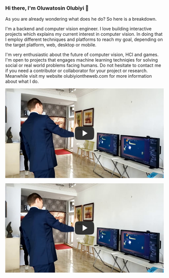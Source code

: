 ### Hi there, I'm Oluwatosin Olubiyi 👋

As you are already wondering what does he do? So here is a breakdown.

I'm a backend and computer vision engineer. I love building interactive projects which explains my current interest in computer vision. In doing that I employ different techniques and platforms to reach my goal, depending on the target platform, web, desktop or mobile.

I'm very enthusiastic about the future of computer vision, HCI and games. I'm open to projects that engages machine learning techniqies for solving social or real world problems facing humans. Do not hesitate to contact me if you need a contributor or collaborator for your project or research. Meanwhile visit my website olubiyiontheweb.com for more information about what I do.

<!--
**querldox5/querldox5** is a ✨ _special_ ✨ repository because its `README.md` (this file) appears on your GitHub profile.

Here are some ideas to get you started:

- 🔭 I’m currently working on ...
- 🌱 I’m currently learning ...
- 👯 I’m looking to collaborate on ...
- 🤔 I’m looking for help with ...
- 💬 Ask me about ...
- 📫 How to reach me: ...
- 😄 Pronouns: ...
- ⚡ Fun fact: ...
-->

[![Interactive 3d installation at Gallery of code Arts Festival 2019](https://github.com/olubiyiontheweb/olubiyiontheweb/blob/master/youtube_video_preview.jpg)](https://www.youtube.com/watch?v=LcONdjmjq_w&list=PLR3Rcrtmm4KHFph2JpSRLidimdVeUy8qG "Interactive 3d installation at Gallery of code Arts Festival 2019")

[![Shooting planes - Table top educational game for kids](https://github.com/olubiyiontheweb/olubiyiontheweb/blob/master/youtube_video_preview.jpg)](https://www.youtube.com/watch?v=HqUN2DlHSFw&list=PLR3Rcrtmm4KHFph2JpSRLidimdVeUy8qG "Interactive 3d installation at Gallery of code Arts Festival 2019")
